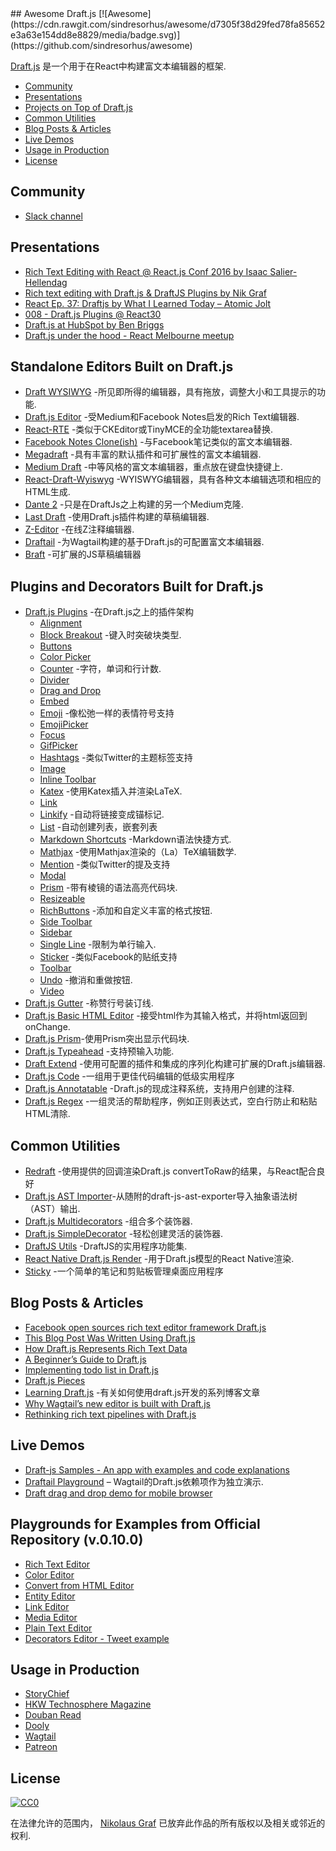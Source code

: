 <div class="github-widget" data-repo="nikgraf/awesome-draft-js"></div>
<script async src="https://pagead2.googlesyndication.com/pagead/js/adsbygoogle.js"></script><ins class="adsbygoogle" style="display:block" data-ad-client="ca-pub-6890694312814945" data-ad-slot="5473692530" data-ad-format="auto"  data-full-width-responsive="true"></ins><script>(adsbygoogle = window.adsbygoogle || []).push({});</script>
## Awesome Draft.js [![Awesome](https://cdn.rawgit.com/sindresorhus/awesome/d7305f38d29fed78fa85652e3a63e154dd8e8829/media/badge.svg)](https://github.com/sindresorhus/awesome)

[Draft.js](https://draftjs.org/) 是一个用于在React中构建富文本编辑器的框架.


- [Community](https://github.com/nikgraf/awesome-draft-js#community)
- [Presentations](https://github.com/nikgraf/awesome-draft-js#presentations)
- [Projects on Top of Draft.js](https://github.com/nikgraf/awesome-draft-js#standalone-editors-built-on-draftjs)
- [Common Utilities](https://github.com/nikgraf/awesome-draft-js#common-utilities)
- [Blog Posts & Articles](https://github.com/nikgraf/awesome-draft-js#blog-posts--articles)
- [Live Demos](https://github.com/nikgraf/awesome-draft-js#live-demos)
- [Usage in Production](https://github.com/nikgraf/awesome-draft-js#usage-in-production)
- [License](https://github.com/nikgraf/awesome-draft-js#license)

## Community

* [Slack channel](https://draftjs.herokuapp.com/)

## Presentations
* [Rich Text Editing with React @ React.js Conf 2016 by Isaac Salier-Hellendag ](https://www.youtube.com/watch?v=feUYwoLhE_4)
* [Rich text editing with Draft.js & DraftJS Plugins by Nik Graf](https://www.youtube.com/watch?v=gxNuHZXZMgs)
* [React Ep. 37: Draftjs by What I Learned Today – Atomic Jolt](https://www.youtube.com/watch?v=0k9suXgCtTA)
* [008 - Draft.js Plugins @ React30](https://www.youtube.com/watch?v=w-PqnpMizcQ)
* [Draft.js at HubSpot by Ben Briggs](https://product.hubspot.com/blog/tech-talk-at-night-react-meetup)
* [Draft.js under the hood - React Melbourne meetup](https://www.youtube.com/watch?feature=player_embedded&v=vOZAO3jFSHI)

## Standalone Editors Built on Draft.js

* [Draft WYSIWYG](https://github.com/bkniffler/draft-wysiwyg) -所见即所得的编辑器，具有拖放，调整大小和工具提示的功能.
* [Draft.js Editor](https://github.com/AlastairTaft/draft-js-editor/) -受Medium和Facebook Notes启发的Rich Text编辑器.
* [React-RTE](https://github.com/sstur/react-rte/) -类似于CKEditor或TinyMCE的全功能textarea替换.
* [Facebook Notes Clone(ish)](https://github.com/andrewcoelho/react-text-editor) -与Facebook笔记类似的富文本编辑器.
* [Megadraft](https://github.com/globocom/megadraft) -具有丰富的默认插件和可扩展性的富文本编辑器.
* [Medium Draft](https://github.com/brijeshb42/medium-draft) -中等风格的富文本编辑器，重点放在键盘快捷键上.
* [React-Draft-Wyiswyg](https://github.com/jpuri/react-draft-wysiwyg) -WYISWYG编辑器，具有各种文本编辑选项和相应的HTML生成.
* [Dante 2](https://github.com/michelson/dante2) -只是在DraftJs之上构建的另一个Medium克隆.
* [Last Draft](https://github.com/vacenz/last-draft) -使用Draft.js插件构建的草稿编辑器.
* [Z-Editor](https://github.com/Z-Editor/Z-Editor) -在线Z注释编辑器.
* [Draftail](https://github.com/springload/draftail/) -为Wagtail构建的基于Draft.js的可配置富文本编辑器.
* [Braft](https://github.com/margox/braft-editor) -可扩展的JS草稿编辑器

## Plugins and Decorators Built for Draft.js

* [Draft.js Plugins](https://github.com/draft-js-plugins/draft-js-plugins) -在Draft.js之上的插件架构
  - [Alignment](https://www.draft-js-plugins.com/plugin/alignment)
  - [Block Breakout](https://github.com/icelab/draft-js-block-breakout-plugin) -键入时突破块类型.
  - [Buttons](https://github.com/vacenz/last-draft-js-plugins)
  - [Color Picker](https://github.com/vacenz/last-draft-js-plugins)
  - [Counter](https://www.draft-js-plugins.com/plugin/counter) -字符，单词和行计数.
  - [Divider](https://github.com/simsim0709/draft-js-plugins/tree/master/draft-js-divider-plugin)
  - [Drag and Drop](https://www.draft-js-plugins.com/plugin/drag-n-drop)
  - [Embed](https://github.com/vacenz/last-draft-js-plugins)
  - [Emoji](https://www.draft-js-plugins.com/plugin/emoji) -像松弛一样的表情符号支持
  - [EmojiPicker](https://github.com/vacenz/last-draft-js-plugins)
  - [Focus](https://www.draft-js-plugins.com/plugin/focus)
  - [GifPicker](https://github.com/vacenz/last-draft-js-plugins)
  - [Hashtags](https://www.draft-js-plugins.com/plugin/hashtag) -类似Twitter的主题标签支持
  - [Image](https://www.draft-js-plugins.com/plugin/image)
  - [Inline Toolbar](https://www.draft-js-plugins.com/plugin/inline-toolbar)
  - [Katex](https://github.com/letranloc/draft-js-katex-plugin) -使用Katex插入并渲染LaTeX.
  - [Link](https://github.com/vacenz/last-draft-js-plugins)
  - [Linkify](https://www.draft-js-plugins.com/plugin/linkify) -自动将链接变成锚标记.
  - [List](https://github.com/samuelmeuli/draft-js-list-plugin) -自动创建列表，嵌套列表
  - [Markdown Shortcuts](https://github.com/ngs/draft-js-markdown-shortcuts-plugin/) -Markdown语法快捷方式.
  - [Mathjax](https://github.com/efloti/draft-js-mathjax-plugin) -使用Mathjax渲染的（La）TeX编辑数学.
  - [Mention](https://www.draft-js-plugins.com/plugin/mention) -类似Twitter的提及支持
  - [Modal](https://github.com/vacenz/last-draft-js-plugins)
  - [Prism](https://github.com/withspectrum/draft-js-prism-plugin) -带有棱镜的语法高亮代码块.
  - [Resizeable](https://www.draft-js-plugins.com/plugin/resizeable)
  - [RichButtons](https://github.com/jasonphillips/draft-js-richbuttons-plugin) -添加和自定义丰富的格式按钮.
  - [Side Toolbar](https://www.draft-js-plugins.com/plugin/side-toolbar)
  - [Sidebar](https://github.com/vacenz/last-draft-js-plugins)
  - [Single Line](https://github.com/icelab/draft-js-single-line-plugin) -限制为单行输入.
  - [Sticker](https://www.draft-js-plugins.com/plugin/sticker) -类似Facebook的贴纸支持
  - [Toolbar](https://github.com/vacenz/last-draft-js-plugins)
  - [Undo](https://www.draft-js-plugins.com/plugin/undo) -撤消和重做按钮.
  - [Video](https://www.draft-js-plugins.com/plugin/video)
* [Draft.js Gutter](https://github.com/seejamescode/draft-js-gutter) -称赞行号装订线.
* [Draft.js Basic HTML Editor](https://github.com/dburrows/draft-js-basic-html-editor) -接受html作为其输入格式，并将html返回到onChange.
* [Draft.js Prism](https://github.com/SamyPesse/draft-js-prism)-使用Prism突出显示代码块.
* [Draft.js Typeahead](https://github.com/dooly-ai/draft-js-typeahead) -支持预输入功能.
* [Draft Extend](https://github.com/HubSpot/draft-extend) -使用可配置的插件和集成的序列化构建可扩展的Draft.js编辑器.
* [Draft.js Code](https://github.com/SamyPesse/draft-js-code) -一组用于更佳代码编辑的低级实用程序
* [Draft.js Annotatable](https://github.com/cltk/annotations) -Draft.js的现成注释系统，支持用户创建的注释.
* [Draft.js Regex](https://github.com/YozhikM/draft-regex) -一组灵活的帮助程序，例如正则表达式，空白行防止和粘贴HTML清除.

## Common Utilities

* [Redraft](https://github.com/lokiuz/redraft) -使用提供的回调渲染Draft.js convertToRaw的结果，与React配合良好
* [Draft.js AST Importer](https://github.com/icelab/draft-js-ast-importer)-从随附的draft-js-ast-exporter导入抽象语法树（AST）输出.
* [Draft.js Multidecorators](https://github.com/SamyPesse/draft-js-multidecorators) -组合多个装饰器.
* [Draft.js SimpleDecorator](https://github.com/Soreine/draft-js-simpledecorator) -轻松创建灵活的装饰器.
* [DraftJS Utils](https://github.com/jpuri/draftjs-utils) -DraftJS的实用程序功能集.
* [React Native Draft.js Render](https://github.com/globocom/react-native-draftjs-render) -用于Draft.js模型的React Native渲染.
* [Sticky](https://github.com/nadunindunil/sticky) -一个简单的笔记和剪贴板管理桌面应用程序

## Blog Posts & Articles

* [Facebook open sources rich text editor framework Draft.js](https://code.facebook.com/posts/1684092755205505/facebook-open-sources-rich-text-editor-framework-draft-js/)
* [This Blog Post Was Written Using Draft.js](https://dev.to/ben/this-blog-post-was-written-using-draftjs)
* [How Draft.js Represents Rich Text Data](https://medium.com/@rajaraodv/how-draft-js-represents-rich-text-data-eeabb5f25cf2#.7gd8psdvi)
* [A Beginner’s Guide to Draft.js](https://medium.com/@adrianli/a-beginner-s-guide-to-draft-js-d1823f58d8cc#.uufeulpl5)
* [Implementing todo list in Draft.js](http://bitwiser.in/2016/08/31/implementing-todo-list-in-draft-js.html)
* [Draft.js Pieces](https://cannibalcoder.com/2016/12/02/draft-js-pieces/)
* [Learning Draft.js](https://reactrocket.com/series/learning-draft-js/) -有关如何使用draft.js开发的系列博客文章
* [Why Wagtail’s new editor is built with Draft.js](https://wagtail.io/blog/why-wagtail-new-editor-is-built-with-draft-js/)
* [Rethinking rich text pipelines with Draft.js](https://wagtail.io/blog/rethinking-rich-text-pipelines-with-draft-js/)

## Live Demos
* [Draft-js Samples - An app with examples and code explanations](https://github.com/Mair/react-meetup-draftjs)
* [Draftail Playground](https://draftail-playground.herokuapp.com/) – Wagtail的Draft.js依赖项作为独立演示.
* [Draft drag and drop demo for mobile browser](https://github.com/jan4984/draft-dnd-example)

## Playgrounds for Examples from Official Repository (v.0.10.0)
* [Rich Text Editor](https://codepen.io/Kiwka/pen/YNYvyG)
* [Color Editor](https://codepen.io/Kiwka/pen/oBpVve)
* [Convert from HTML Editor](https://codepen.io/Kiwka/pen/YNYgWa)
* [Entity Editor](https://codepen.io/Kiwka/pen/wgpOoZ)
* [Link Editor](https://codepen.io/Kiwka/pen/ZLvPeO)
* [Media Editor](https://codepen.io/Kiwka/pen/rjpRzj)
* [Plain Text Editor](https://codepen.io/Kiwka/pen/jyYJzb)
* [Decorators Editor - Tweet example](https://codepen.io/Kiwka/pen/KaZERV)

## Usage in Production
* [StoryChief](https://www.storychief.io/)
* [HKW Technosphere Magazine](https://technosphere-magazine.hkw.de/)
* [Douban Read](https://read.douban.com/editor_ng)
* [Dooly](https://www.dooly.ai)
* [Wagtail](https://wagtail.io/)
* [Patreon](https://www.patreon.com/)

## License

[![CC0](http://mirrors.creativecommons.org/presskit/buttons/88x31/svg/cc-zero.svg)](https://creativecommons.org/publicdomain/zero/1.0/)

在法律允许的范围内， [Nikolaus Graf](https://github.com/nikgraf/) 已放弃此作品的所有版权以及相关或邻近的权利.
